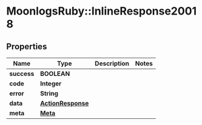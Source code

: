 # MoonlogsRuby::InlineResponse20018

## Properties
Name | Type | Description | Notes
------------ | ------------- | ------------- | -------------
**success** | **BOOLEAN** |  | 
**code** | **Integer** |  | 
**error** | **String** |  | 
**data** | [**ActionResponse**](ActionResponse.md) |  | 
**meta** | [**Meta**](Meta.md) |  | 

